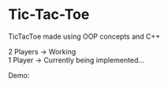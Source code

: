 # Tic-Tac-Toe

TicTacToe made using OOP concepts and C++ 

2 Players -> Working<br/>
1 Player -> Currently being implemented...

Demo: 

